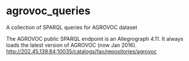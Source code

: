 # agrovoc_queries
A collection of SPARQL queries for AGROVOC dataset

The AGROVOC public SPARQL endpoint is an Allegrograph 4.11. It always loads the latest version of AGROVOC (now Jan 2016).
http://202.45.139.84:10035/catalogs/fao/repositories/agrovoc
